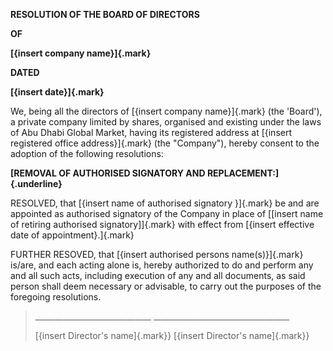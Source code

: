 **RESOLUTION OF THE BOARD OF DIRECTORS**

**OF**

**[{insert company name}]{.mark}**

**DATED**

**[{insert date}]{.mark}**

We, being all the directors of [{insert company name}]{.mark} (the
'Board'), a private company limited by shares, organised and existing
under the laws of Abu Dhabi Global Market, having its registered address
at [{insert registered office address}]{.mark} (the "Company"), hereby
consent to the adoption of the following resolutions:

**[REMOVAL OF AUTHORISED SIGNATORY AND REPLACEMENT:]{.underline}**

RESOLVED, that [{insert name of authorised signatory }]{.mark} be and
are appointed as authorised signatory of the Company in place of
[\[insert name of retiring authorised signatory\]]{.mark} with effect
from [{insert effective date of appointment}.]{.mark}

FURTHER RESOVED, that [{insert authorised persons name(s)}]{.mark}
is/are, and each acting alone is, hereby authorized to do and perform
any and all such acts, including execution of any and all documents, as
said person shall deem necessary or advisable, to carry out the purposes
of the foregoing resolutions.

> \_\_\_\_\_\_\_\_\_\_\_\_\_\_\_\_\_\_\_\_\_\_\_\_\_\_\_\_\_
> \_\_\_\_\_\_\_\_\_\_\_\_\_\_\_\_\_\_\_\_\_\_\_\_\_\_\_\_\_\_\_\_\_\_
>
> [{insert Director's name]{.mark}} [{insert Director's name]{.mark}}
